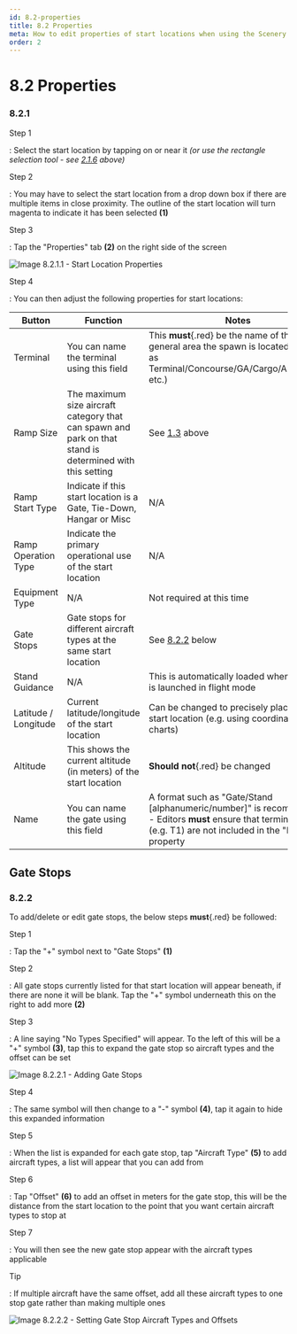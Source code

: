 ```yaml
---
id: 8.2-properties
title: 8.2 Properties
meta: How to edit properties of start locations when using the Scenery Editor within Infinite Flight.
order: 2
---
```




# 8.2 Properties



### 8.2.1

Step 1

: Select the start location by tapping on or near it *(or use the rectangle selection tool - see [2.1.6](/guide/scenery-editor-manual/2.-user-interface/2.1-editor-screen#2.1.6) above)*



Step 2

: You may have to select the start location from a drop down box if there are multiple items in close proximity. The outline of the start location will turn magenta to indicate it has been selected **(1)**



Step 3

: Tap the "Properties" tab **(2)** on the right side of the screen



![Image 8.2.1.1 - Start Location Properties](_images/manual/frames/7.2.1.1a.png)



Step 4

: You can then adjust the following properties for start locations:

| Button               | Function                                                     | Notes                                                        |
| -------------------- | ------------------------------------------------------------ | ------------------------------------------------------------ |
| Terminal             | You can name the terminal using this field                   | This **must**{.red} be the name of the general area the spawn is located in (such as Terminal/Concourse/GA/Cargo/Apron/FBO etc.) |
| Ramp Size            | The maximum size aircraft category that can spawn and park on that stand is determined with this setting | See [1.3](/guide/scenery-editor-manual/1.-introduction/1.3-aircraft-categories) above |
| Ramp Start Type      | Indicate if this start location is a Gate, Tie-Down, Hangar or Misc | N/A                                                          |
| Ramp Operation Type  | Indicate the primary operational use of the start location   | N/A                                                          |
| Equipment Type       | N/A                                                          | Not required at this time                                    |
| Gate Stops           | Gate stops for different aircraft types at the same start location | See [8.2.2](/guide/scenery-editor-manual/8.-start-locations/8.2-properties#8.2.2) below |
| Stand Guidance       | N/A                                                          | This is automatically loaded when the app is launched in flight mode |
| Latitude / Longitude | Current latitude/longitude of the start location             | Can be changed to precisely place the start location (e.g. using coordinates from charts) |
| Altitude             | This shows the current altitude (in meters) of the start location | **Should not**{.red} be changed                              |
| Name                 | You can name the gate using this field                       | A format such as "Gate/Stand [alphanumeric/number]" is recommended - Editors **must** ensure that terminal names (e.g. T1) are not included in the "Name" property |



## Gate Stops

### 8.2.2

To add/delete or edit gate stops, the below steps **must**{.red} be followed: 



Step 1

: Tap the "+" symbol next to "Gate Stops" **(1)**



Step 2

: All gate stops currently listed for that start location will appear beneath, if there are none it will be blank. Tap the "+" symbol underneath this on the right to add more **(2)**



Step 3

: A line saying "No Types Specified" will appear. To the left of this will be a "+" symbol **(3)**, tap this to expand the gate stop so aircraft types and the offset can be set



![Image 8.2.2.1 - Adding Gate Stops](_images/manual/frames/5.3.4.1.png)



Step 4

: The same symbol will then change to a "-" symbol **(4)**, tap it again to hide this expanded information



Step 5

: When the list is expanded for each gate stop, tap "Aircraft Type" **(5)** to add aircraft types, a list will appear that you can add from



Step 6

: Tap "Offset" **(6)** to add an offset in meters for the gate stop, this will be the distance from the start location to the point that you want certain aircraft types to stop at



Step 7

: You will then see the new gate stop appear with the aircraft types applicable



Tip

: If multiple aircraft have the same offset, add all these aircraft types to one stop gate rather than making multiple ones



![Image 8.2.2.2 - Setting Gate Stop Aircraft Types and Offsets](_images/manual/frames/5.3.4.2.png)

